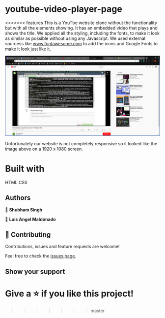 # youtube-video-player-page

<<<<<<< features
This is a YouTbe website clone without the functionality but with all the elements showing. It has an embedded video that plays and shows the title. We applied all the styling, including the fonts, to make it look as similar as possible without using any Javascript. We used external sourcess like www.fontawesome.com to add the icons and Google Fonts to make it look just like it.

![screenshot](https://github.com/lmaldonadoch/youtube-video-player-page/blob/features/images/screenshot.png)

Unfortunately our website is not completely responsive so it looked like the image above on a 1920 x 1080 screen.

# Built with

HTML
CSS

## Authors

👤 **Shubham Singh**


👤 **Luis Angel Maldonado**


## 🤝 Contributing

Contributions, issues and feature requests are welcome!

Feel free to check the [issues page](issues/).

## Show your support

Give a ⭐️ if you like this project!
=======
>>>>>>> master

